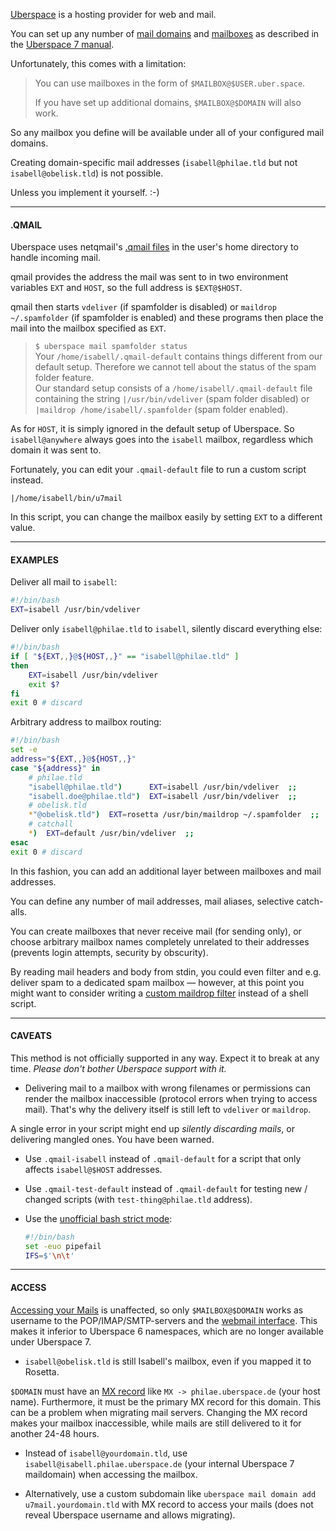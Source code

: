 [Uberspace](https://github.com/Uberspace) is a hosting provider for web and mail.

You can set up any number of [mail domains](https://manual.uberspace.de/mail-domains.html) and [mailboxes](https://manual.uberspace.de/mail-mailboxes.html) as described in the [Uberspace 7 manual](https://manual.uberspace.de).

Unfortunately, this comes with a limitation:

> You can use mailboxes in the form of `$MAILBOX@$USER.uber.space`. 
>
> If you have set up additional domains, `$MAILBOX@$DOMAIN` will also work.

So any mailbox you define will be available under all of your configured mail domains.

Creating domain-specific mail addresses (`isabell@philae.tld` but not `isabell@obelisk.tld`) is not possible.

Unless you implement it yourself. :-)

----

#### .QMAIL

Uberspace uses netqmail's [.qmail files](https://web.archive.org/web/20200902011211/https://wiki.uberspace.de/mail:dotqmail) in the user's home directory to handle incoming mail.

qmail provides the address the mail was sent to in two environment variables `EXT` and `HOST`, so the full address is `$EXT@$HOST`.

qmail then starts `vdeliver` (if spamfolder is disabled) or `maildrop ~/.spamfolder` (if spamfolder is enabled) and these programs then place the mail into the mailbox specified as `EXT`.

> `$ uberspace mail spamfolder status`  
> Your `/home/isabell/.qmail-default` contains things different from our default setup. Therefore we cannot tell about the status of the spam folder feature.  
> Our standard setup consists of a `/home/isabell/.qmail-default` file containing the string `|/usr/bin/vdeliver` (spam folder disabled) or `|maildrop /home/isabell/.spamfolder` (spam folder enabled).

As for `HOST`, it is simply ignored in the default setup of Uberspace. So `isabell@anywhere` always goes into the `isabell` mailbox, regardless which domain it was sent to.

Fortunately, you can edit your `.qmail-default` file to run a custom script instead.

    |/home/isabell/bin/u7mail

In this script, you can change the mailbox easily by setting `EXT` to a different value.

----

#### EXAMPLES

Deliver all mail to `isabell`:

```bash
#!/bin/bash
EXT=isabell /usr/bin/vdeliver
```
    
Deliver only `isabell@philae.tld` to `isabell`, silently discard everything else:

```bash
#!/bin/bash
if [ "${EXT,,}@${HOST,,}" == "isabell@philae.tld" ]
then
    EXT=isabell /usr/bin/vdeliver
    exit $?
fi
exit 0 # discard
```

Arbitrary address to mailbox routing:
  
```bash
#!/bin/bash
set -e
address="${EXT,,}@${HOST,,}"
case "${address}" in
    # philae.tld
    "isabell@philae.tld")      EXT=isabell /usr/bin/vdeliver  ;;
    "isabell.doe@philae.tld")  EXT=isabell /usr/bin/vdeliver  ;;
    # obelisk.tld
    *"@obelisk.tld")  EXT=rosetta /usr/bin/maildrop ~/.spamfolder  ;;
    # catchall
    *)  EXT=default /usr/bin/vdeliver  ;;
esac
exit 0 # discard
```

In this fashion, you can add an additional layer between mailboxes and mail addresses.

You can define any number of mail addresses, mail aliases, selective catch-alls.

You can create mailboxes that never receive mail (for sending only), or choose arbitrary mailbox names completely unrelated to their addresses (prevents login attempts, security by obscurity).

By reading mail headers and body from stdin, you could even filter and e.g. deliver spam to a dedicated spam mailbox — however, at this point you might want to consider writing a [custom maildrop filter](https://web.archive.org/web/20200902011156/https://wiki.uberspace.de/mail:maildrop) instead of a shell script.

----

#### CAVEATS

This method is not officially supported in any way. Expect it to break at any time. *Please don't bother Uberspace support with it.*

- Delivering mail to a mailbox with wrong filenames or permissions can render the mailbox inaccessible (protocol errors when trying to access mail). That's why the delivery itself is still left to `vdeliver` or `maildrop`.

A single error in your script might end up *silently discarding mails*, or delivering mangled ones. You have been warned.

- Use `.qmail-isabell` instead of `.qmail-default` for a script that only affects `isabell@$HOST` addresses.

- Use `.qmail-test-default` instead of `.qmail-default` for testing new / changed scripts (with `test-thing@philae.tld` address).
  
- Use the [unofficial bash strict mode](http://redsymbol.net/articles/unofficial-bash-strict-mode/):

  ```bash
  #!/bin/bash
  set -euo pipefail
  IFS=$'\n\t'
  ```

----

#### ACCESS

[Accessing your Mails](https://manual.uberspace.de/mail-access.html) is unaffected, so only `$MAILBOX@$DOMAIN` works as username to the POP/IMAP/SMTP-servers and the [webmail interface](https://webmail.uberspace.de). This makes it inferior to Uberspace 6 namespaces, which are no longer available under Uberspace 7.

- `isabell@obelisk.tld` is still Isabell's mailbox, even if you mapped it to Rosetta.
 
`$DOMAIN` must have an [MX record](https://en.wikipedia.org/wiki/MX_record) like `MX -> philae.uberspace.de` (your host name). Furthermore, it must be the primary MX record for this domain. This can be a problem when migrating mail servers. Changing the MX record makes your mailbox inaccessible, while mails are still delivered to it for another 24-48 hours.
    
- Instead of `isabell@yourdomain.tld`, use `isabell@isabell.philae.uberspace.de` (your internal Uberspace 7 maildomain) when accessing the mailbox.
    
- Alternatively, use a custom subdomain like `uberspace mail domain add u7mail.yourdomain.tld` with MX record to access your mails (does not reveal Uberspace username and allows migrating).
